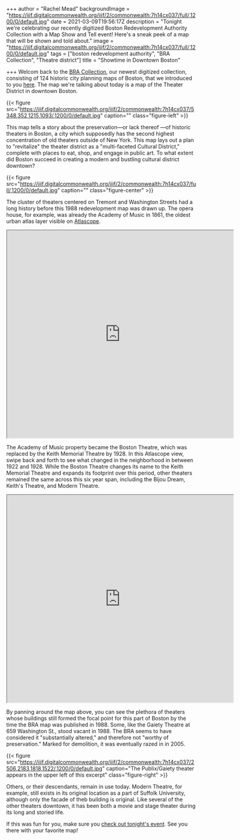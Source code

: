 +++
author = "Rachel Mead"
backgroundImage = "https://iiif.digitalcommonwealth.org/iiif/2/commonwealth:7h14cx037/full/,1200/0/default.jpg"
date = 2021-03-09T19:56:17Z
description = "Tonight we're celebrating our recently digitized Boston Redevelopment Authority Collection with a Map Show and Tell event! Here's a sneak peek of a map that will be shown and told about."
image = "https://iiif.digitalcommonwealth.org/iiif/2/commonwealth:7h14cx037/full/,1200/0/default.jpg"
tags = ["boston redevelopment authority", "BRA Collection", "Theatre district"]
title = "Showtime in Downtown Boston"

+++
Welcom back to the [BRA Collection](https://collections.leventhalmap.org/collections/commonwealth:7h14cv132), our newest digitized collection, consisting of 124 historic city planning maps of Boston, that we introduced to you [here](https://www.leventhalmap.org/articles/a-new-view-into-urban-renewal-in-boston/). The map we're talking about today is a map of the Theater District in downtown Boston.

{{< figure src="https://iiif.digitalcommonwealth.org/iiif/2/commonwealth:7h14cx037/5348,352,1215,1093/,1200/0/default.jpg" caption="" class="figure-left" >}}

This map tells a story about the preservation—or lack thereof —of historic theaters in Boston, a city which supposedly has the second highest concentration of old theaters outside of New York. This map lays out a plan to "revitalize" the theater district as a "multi-faceted Cultural District," complete with places to eat, shop, and engage in public art. To what extent did Boston succeed in creating a modern and bustling cultural district downtown?

{{< figure src="https://iiif.digitalcommonwealth.org/iiif/2/commonwealth:7h14cx037/full/,1200/0/default.jpg" caption="" class="figure-center" >}}

The cluster of theaters centered on Tremont and Washington Streets had a long history before this 1988 redevelopment map was drawn up. The opera house, for example, was already the Academy of Music in 1861, the oldest urban atlas layer visible on [Atlascope](http://atlascope.leventhalmap.org).

<iframe width="600" height="550" src="https://atlascope.leventhalmap.org/#view:embed$base:000$overlay:39999059012045$zoom:20.00$center:-7910656.661198085,5214204.195716886$mode:glass$pos:196"></iframe>

The Academy of Music property became the Boston Theatre, which was replaced by the Keith Memorial Theatre by 1928. In this Atlascope view, swipe back and forth to see what changed in the neighborhood in between 1922 and 1928. While the Boston Theatre changes its name to the Keith Memorial Theatre and expands its footprint over this period, other theaters remained the same across this six year span, including the Bijou Dream, Keith's Theatre, and Modern Theatre.

<iframe width="600" height="550" src="https://atlascope.leventhalmap.org/#view:embed$base:39999059011682$overlay:39999059011526$zoom:18.81$center:-7910669.7252482,5214150.160095448$mode:swipe-x$pos:0.4757853403141361"></iframe>

By panning around the map above, you can see the plethora of theaters whose buildings still formed the focal point for this part of Boston by the time the BRA map was published in 1988. Some, like the Gaiety Theatre at 659 Washington St., stood vacant in 1988. The BRA seems to have considered it "substantially altered," and therefore not "worthy of preservation." Marked for demolition, it was eventually razed in in 2005.

{{< figure src="https://iiif.digitalcommonwealth.org/iiif/2/commonwealth:7h14cx037/2506,2183,1818,1522/,1200/0/default.jpg" caption="The Publix/Gaiety theater appears in the upper left of this excerpt" class="figure-right" >}}

Others, or their descendants, remain in use today. Modern Theatre, for example, still exists in its original location as a part of Suffolk University, although only the facade of theb building is original. Like several of the other theaters downtown, it has been both a movie and stage theater during its long and storied life.

If this was fun for you, make sure you [check out tonight's event](https://www.leventhalmap.org/event/map-show-and-tell-with-the-bra-collection/). See you there with your favorite map!